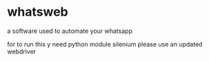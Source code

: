 # whatsweb

a software used to automate your whatsapp

for to run this y need python module  silenium
please use an updated webdriver
